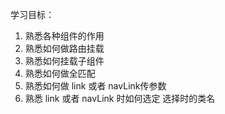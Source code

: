学习目标：

1. 熟悉各种组件的作用
2. 熟悉如何做路由挂载
3. 熟悉如何挂载子组件
4. 熟悉如何做全匹配
5. 熟悉如何做 link 或者 navLink传参数
6. 熟悉 link 或者  navLink 时如何选定 选择时的类名

